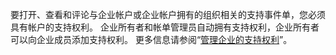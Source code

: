 要打开、查看和评论与企业帐户或企业帐户拥有的组织相关的支持事件单，您必须具有帐户的支持权利。 企业所有者和帐单管理员自动拥有支持权利，企业所有者可以向企业成员添加支持权利。 更多信息请参阅“[管理企业的支持权利](/enterprise-cloud@latest/admin/user-management/managing-users-in-your-enterprise/managing-support-entitlements-for-your-enterprise)”。
